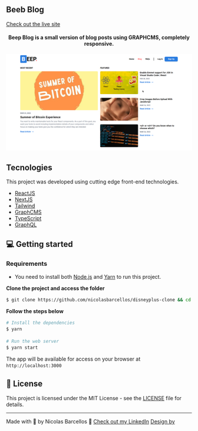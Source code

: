 ## Beeb Blog

[Check out the live site](https://beep-blog.vercel.app/)

<h4 align="center">
 Beep Blog is a small version of blog posts using GRAPHCMS, completely responsive.
</h4>

![Beep Blog preview](.github/beep-blog.png)

## Tecnologies

This project was developed using cutting edge front-end technologies.

- [ReactJS](https://reactjs.org/)
- [NextJS](https://nextjs.org/)
- [Tailwind](https://tailwindcss.com/brand)
- [GraphCMS](https://graphcms.com/)
- [TypeScript](https://www.typescriptlang.org/)
- [GraphQL](https://graphql.org/)

## 💻 Getting started

### Requirements

- You need to install both [Node.js](https://nodejs.org/en/download/) and [Yarn](https://yarnpkg.com/) to run this project.

**Clone the project and access the folder**

```bash
$ git clone https://github.com/nicolasbarcellos/disneyplus-clone && cd disneyplus-clone
```

**Follow the steps below**

```bash
# Install the dependencies
$ yarn

# Run the web server
$ yarn start
```

The app will be available for access on your browser at `http://localhost:3000`

## 📝 License

This project is licensed under the MIT License - see the [LICENSE](LICENSE) file for details.

---

Made with 💜 by Nicolas Barcellos 👋 [Check out my LinkedIn](https://www.linkedin.com/in/nicolas-barcellos-868b341ab/)
[Design by](https://www.behance.net/gallery/108645399/BEEP-Blog-Web-Light-Modern-UI-Design)
